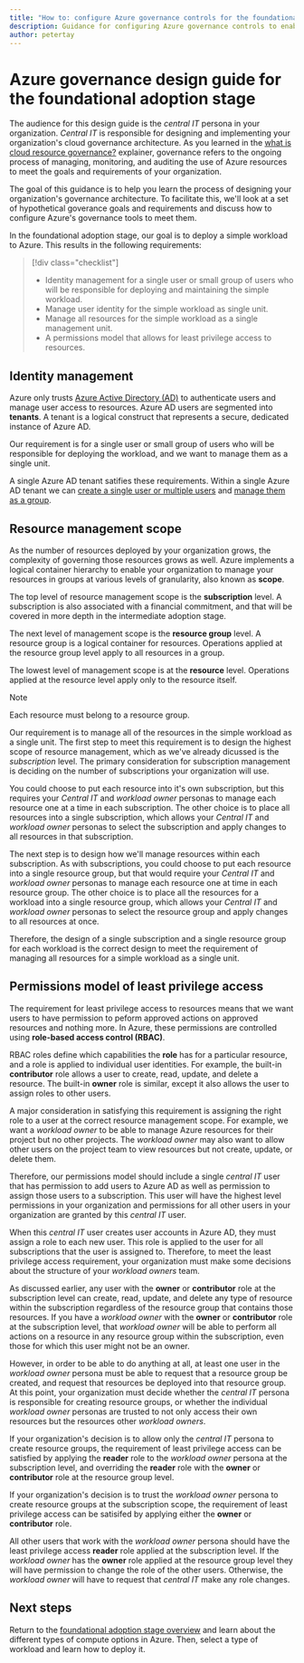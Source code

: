 ```yaml
---
title: "How to: configure Azure governance controls for the foundational adoption stage"
description: Guidance for configuring Azure governance controls to enable a user to deploy a simple workload
author: petertay
---
```


# Azure governance design guide for the foundational adoption stage

<!-- Not sure I have a better suggestion, but this title seems a bit awkward.  [mwasson] -->

<!-- File is named like a how-to but I think this is a "guidance" doc? [mwasson] -->

<!-- We don't list intended personas in the explainers. Is that deliberate? -->
The audience for this design guide is the *central IT* persona in your organization. *Central IT* is responsible for designing and implementing your organization's cloud governance architecture. As you learned in the [what is cloud resource governance?](governance-explainer.md) explainer, governance refers to the ongoing process of managing, monitoring, and auditing the use of Azure resources to meet the goals and requirements of your organization.

The goal of this guidance is to help you learn the process of designing your organization's governance architecture. To facilitate this, we'll look at a set of hypothetical goverance goals and requirements and discuss how to configure Azure's governance tools to meet them. 

In the foundational adoption stage, our goal is to deploy a simple workload to Azure. This results in the following requirements:

> [!div class="checklist"]   <!-- Use a parallel sentence structure for lists when possible [mwasson] -->
> * Identity management for a single user or small group of users who will be responsible for deploying and maintaining the simple workload.
> * Manage user identity for the simple workload as single unit. <!-- not sure I understand this one [mwasson] -->
> * Manage all resources for the simple workload as a single management unit. <!-- expand on what "manage" means here? Create/delete? [mwasson] -->
> * A permissions model that allows for least privilege access to resources.

<!-- testing out the checklist above -->

## Identity management

Azure only trusts [Azure Active Directory (AD)](/azure/active-directory) to authenticate users and manage user access to resources. Azure AD users are segmented into **tenants**. A tenant is a logical construct that represents a secure, dedicated instance of Azure AD. 

Our requirement is for a single user or small group of users who will be responsible for deploying the workload, and we want to manage them as a single unit.

A single Azure AD tenant satifies these requirements. Within a single Azure AD tenant we can [create a single user or multiple users](/azure/active-directory/add-users-azure-active-directory) and [manage them as a group](/azure/active-directory/add-users-azure-active-directory).

## Resource management scope

As the number of resources deployed by your organization grows, the complexity of governing those resources grows as well. Azure implements a logical container hierarchy to enable your organization to manage your resources in groups at various levels of granularity, also known as **scope**. 

<!-- Is the usage of 'scope' something abstract here and not tied to AAD directly? -->

<!-- bullet list for these? [mwasspn] -->
The top level of resource management scope is the **subscription** level. A subscription is also associated with a financial commitment, and that will be covered in more depth in the intermediate adoption stage.

The next level of management scope is the **resource group** level. A resource group is a logical container for resources. Operations applied at the resource group level apply to all resources in a group.

The lowest level of management scope is at the **resource** level. Operations applied at the resource level apply only to the resource itself. <!-- Examples of 'operations'? CRUD? [mwasson] -->

<!-- a simple graphic demonstrating the relationships --->

> [!NOTE]
> Each resource must belong to a resource group.

Our requirement is to manage all of the resources in the simple workload as a single unit. The first step to meet this requirement is to design the highest scope of resource management, which as we've already dicussed is the *subscription* level. The primary consideration for subscription management is deciding on the number of subscriptions your organization will use. 

You could choose to put each resource into it's own subscription, but this requires your *Central IT* and *workload owner* personas to manage each resource one at a time in each subscription. The other choice is to place all resources into a single subscription, which allows your *Central IT* and *workload owner* personas to select the subscription and apply changes to all resources in that subscription. 
<!-- 
I found the first sentence a bit unclear. Did we mean "each resource into it's own subscription"?
I understand that we are trying to communicate the full spectrum here, but I am concerned that readers might consider that a reasonable option. Perhaps we should qualify that you _should not_ do this?

-->

<!-- Also it *is* a spectrum, right? You could treat networking differently than VMs, or App Service different from SQL DB? I'm thinking this section should be rephrased to emphasize that there are tradeoffs, but for a simple workload, the simplicity of 1 RG in 1 subscription outweighs any benefit of splitting them. However, for more complex solutions, the answer might be different. (And forward ref the intermediate stage)  [mwasson]  -->

<!-- Also I'm trying to understand how you would reason about subscriptions vs RGs. Above you mention that a subscription is associated with a financial commitment. So, does this make sense? (a) At this stage, for a simple workload, you don't need to break out the finances, and (b) for a simple workload, you'll create/delete it as a unit. [mwasson] -->

The next step is to design how we'll manage resources within each subscription. As with subscriptions, you could choose to put each resource into a single resource group, but that would require your *Central IT* and *workload owner* personas to manage each resource one at time in each resource group. The other choice is to place all the resources for a workload into a single resource group, which allows your *Central IT* and *workload owner* personas to select the resource group and apply changes to all resources at once.

Therefore, the design of a single subscription and a single resource group for each workload is the correct design to meet the requirement of managing all resources for a simple workload as a single unit.
<!--
I'd like to emphasize this^ statemen; maybe bold, maybe a label? -->

## Permissions model of least privilege access 

The requirement for least privilege access to resources means that we want users to have permission to peform approved actions on approved resources and nothing more. In Azure, these permissions are controlled using **role-based access control (RBAC)**. 

RBAC roles define which capabilities the **role** has for a particular resource, and a role is applied to individual user identities. For example, the built-in **contributor** role allows a user to create, read, update, and delete a resource. The built-in **owner** role is similar, except it also allows the user to assign roles to other users.

A major consideration in satisfying this requirement is assigning the right role to a user at the correct resource management scope. For example, we want a *workload owner* to be able to manage Azure resources for their project but no other projects. The *workload owner* may also want to allow other users on the project team to view resources but not create, update, or delete them.

Therefore, our permissions model should include a single *central IT* user that has permission to add users to Azure AD as well as permission to assign those users to a subscription. This user will have the highest level permissions in your organization and permissions for all other users in your organization are granted by this *central IT* user.

When this *central IT* user creates user accounts in Azure AD, they must assign a role to each new user. This role is applied to the user for all subscriptions that the user is assigned to. Therefore, to meet the least privilege access requirement, your organization must make some decisions about the structure of your *workload owners* team. 

As discussed earlier, any user with the **owner** or **contributor** role at the subscription level can create, read, update, and delete any type of resource within the subscription regardless of the resource group that contains those resources. If you have a *workload owner* with the **owner** or **contributor** role at the subscription level, that *workload owner* will be able to perform all actions on a resource in any resource group within the subscription, even those for which this user might not be an owner.     

However, in order to be able to do anything at all, at least one user in the *workload owner* persona must be able to request that a resource group be created, and request that resources be deployed into that resource group. At this point, your organization must decide whether the *central IT* persona is responsible for creating resource groups, or whether the individual *workload owner* personas are trusted to not only access their own resources but the resources <!-- of? [mwasson] --> other *workload owners*. 

<!-- 
1. I like the comprehensive style of this guide
2. There are certain key statements I'd like to call-out
3. I think some readers will want the terse checlist version
4. Can we keep the comprehensive style, but somehow highlight the key statements like "your organization must decide whether the *central IT* persona is responsible for..." to allow the impatient reader to hit the key points? Maybe we format all prescriptions a certain way...
-->

If your organization's decision is to allow only the *central IT* persona to create resource groups, the requirement of least privilege access can be satisfied by applying the **reader** role to the *workload owner* persona at the subscription level, and overriding the **reader** role with the **owner** or **contributor** role at the resource group level. 

If your organization's decision is to trust the *workload owner* persona to create resource groups at the subscription scope, the requirement of least privilege access can be satisifed by applying either the **owner** or **contributor** role.

<!-- this is a good place for a diagram :-)  [mwasson] -->

All other users that work with the *workload owner* persona should have the least privilege access **reader** role applied at the subscription level. If the *workload owner* has the **owner** role applied at the resource group level they will have permission to change the role of the other users. Otherwise, the *workload owner* will have to request that *central IT* make any role changes.

## Next steps

Return to the [foundational adoption stage overview](overview.md) and learn about the different types of compute options in Azure. Then, select a type of workload and learn how to deploy it.